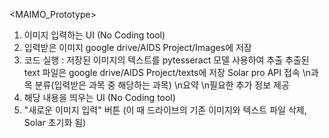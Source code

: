 <MAIMO_Prototype>
  
1. 이미지 입력하는 UI (No Coding tool)
2. 입력받은 이미지 google drive/AIDS Project/Images에 저장
3. 코드 실행 : 
   저장된 이미지의 텍스트를 pytesseract 모델 사용하여 추출
   추출된 text 파일은 google drive/AIDS Project/texts에 저장
   Solar pro API 접속
     \n과목 분류(입력받은 과목 중 해당하는 과목)
     \n요약
     \n필요한 추가 정보 제공
4. 해당 내용을 띄우는 UI (No Coding tool)
5. "새로운 이미지 입력" 버튼 (이 때 드라이브의 기존 이미지와 텍스트 파일 삭제, Solar 초기화 됨)
